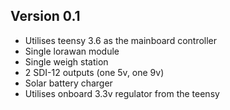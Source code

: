 ## Version 0.1
- Utilises teensy 3.6 as the mainboard controller
- Single lorawan module
- Single weigh station
- 2 SDI-12 outputs (one 5v, one 9v)
- Solar battery charger
- Utilises onboard 3.3v regulator from the teensy
